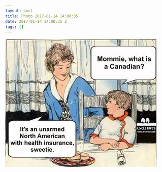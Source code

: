 ```yaml
---
layout: post
title: Photo 2017-01-14 14:00:35
date: 2017-01-14 14:00:35 Z
tags: []
---
```

![](/media/2017/01/155850503453.jpg)
